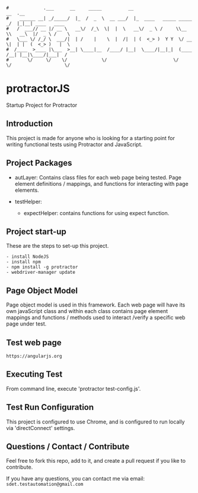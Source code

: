 ```
#             .___      __     _____          __                         __  .__
#    ______ __| _/_____/  |_  /  _  \  __ ___/  |_  ____   _____ _____ _/  |_|__| ____   ____
#   /  ___// __ |/ __ \   __\/  /_\  \|  |  \   __\/  _ \ /     \\__  \\   __\  |/  _ \ /    \
#   \___ \/ /_/ \  ___/|  | /    |    \  |  /|  | (  <_> )  Y Y  \/ __ \|  | |  (  <_> )   |  \
#  /____  >____ |\___  >__| \____|__  /____/ |__|  \____/|__|_|  (____  /__| |__|\____/|___|  /
#       \/     \/    \/             \/                         \/     \/                    \/
```

# protractorJS
Startup Project for Protractor


Introduction
------------
This project is made for anyone who is looking for a starting point for writing functional tests using Protractor and JavaScript.


Project Packages
-----
* autLayer:
Contains class files for each web page being tested.  Page element definitions / mappings, and functions for interacting with page elements.

* testHelper:
    - expectHelper: contains functions for using expect function.


Project start-up
-----
These are the steps to set-up this project.

    - install NodeJS
    - install npm
    - npm install -g protractor
    - webdriver-manager update


Page Object Model
-----
Page object model is used in this framework.  Each web page will have its own javaScript class and within each class contains page element mappings and functions / methods used to interact /verify a specific web page under test.


Test web page
-----
    https://angularjs.org


Executing Test
------------
From command line, execute 'protractor test-config.js'.


Test Run Configuration
------------
This project is configured to use Chrome, and is configured to run locally via 'directConnect' settings.


Questions / Contact / Contribute
------------
Feel free to fork this repo, add to it, and create a pull request if you like to contribute.

If you have any questions, you can contact me via email: `sdet.testautomation@gmail.com`